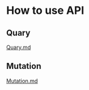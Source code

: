 # How to use API

## Quary
<a href="https://github.com/tento-app/api-graphen/blob/master/docs/Quary.md">Quary.md</a>

## Mutation
<a href="https://github.com/tento-app/api-graphen/blob/master/docs/Mutetion.md">Mutation.md</a>
